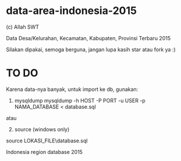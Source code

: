 # data-area-indonesia-2015
(c) Allah SWT

Data Desa/Kelurahan, Kecamatan, Kabupaten, Provinsi Terbaru 2015

Silakan dipakai, semoga berguna, jangan lupa kasih star atau fork ya :)

# TO DO
Karena data-nya banyak, untuk import ke db, gunakan:


1. mysqldump
mysqldump -h HOST -P PORT -u USER -p NAMA_DATABASE < database.sql

atau 

2. source (windows only)

source LOKASI_FILE\database.sql 


Indonesia region database 2015

